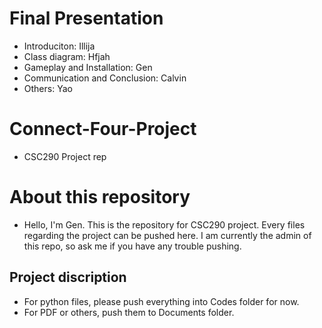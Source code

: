 # Final Presentation
- Introduciton: Illija
- Class diagram: Hfjah
- Gameplay and Installation: Gen
- Communication and Conclusion: Calvin
- Others: Yao

# Connect-Four-Project
- CSC290 Project rep

# About this repository
- Hello, I'm Gen. This is the repository for CSC290 project. Every files regarding the project can be pushed here. I am currently the admin of this repo, so ask me if you have any trouble pushing.

## Project discription
- For python files, please push everything into Codes folder for now.
- For PDF or others, push them to Documents folder.
